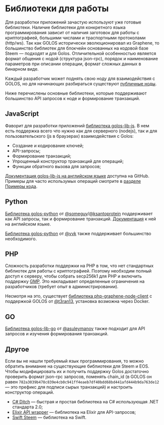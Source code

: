 # Библиотеки для работы

Для разработки приложений зачастую используют уже готовые библиотеки. Наличие библиотеки для конкретного языка программирования зависит от наличия заготовок для работы с криптографией, большими числами и траспортными протоколами \(http/ws\). Так как GOLOS исторически эволюционировал из Graphene, то большинство библиотек для блокчейн основанных на кодовой базе Steem — подходят и для Golos. Отличительной особенностью является формат общения с нодой \(структура json-rpc\), порядок и наименование параметров при описании операции, формат сложных данных в бинарном виде.

Каждый разработчик может поднять свою ноду для взаимодействия с GOLOS, но для начинающих разбираться существуют [публичные ноды](https://golos.id/nodes).

Ниже перечислены основные библиотеки, которые поддерживают большинство API запросов к ноде и формирование транзакций.

## JavaScript

Фаворит для разработки приложений [библиотека golos-lib-js](https://github.com/golos-blockchain/golos-lib-js). В нем есть поддержка всего что нужно как для серверного \(nodejs\), так и для пользовательского \(js в браузерах\) взаимодействия с Golos:

* Создание и кодирование ключей;
* API-запросы;
* Формирование транзакций;
* Упрощенный конструктор транзакций для операций;
* Функции обратного вызова для запросов;

[Документация golos-lib-js на английском языке](https://github.com/golos-blockchain/golos-lib-js/tree/master/doc) доступна на GitHub. Примеры для часто использумых операций смотрите в [разделе Примеры кода](code-examples.md).

## Python

[Библиотека golos-python](https://github.com/Privex/golos-python) от [@someguy](https://golos.id/@someguy123)/[@ksantoprotein](https://golos.id/@ksantoprotein) поддерживает как API запросы, так и формирование транзакций. [Документация](https://golos-python.readthedocs.io/en/latest/index.html) к ней на английском языке.

[Библиотека golos-python](https://github.com/bitfag/golos-python) от [@vvk](https://golos.id/@vvk) также поддерживает большинство необходимого.

## PHP

Сложность разработки поддержки на PHP в том, что нет стандартных библиотек для работы с криптографией. Поэтому необходим полный доступ к серверу, чтобы собрать secp256k1 для PHP и включить поддержку [GMP](https://ru.wikipedia.org/wiki/GNU_Multi-Precision_Library). Это накладывает определенные ограничения на разработчиков \(требует опыт в администрировании\).

Несмотря на это, существует [библиотека php-graphene-node-client](https://github.com/t3ran13/php-graphene-node-client/) с поддержкой GOLOS от [@t3ran13](https://golos.id/@t3ran13), установка возможна через Docker.

## GO

[Библиотека golos-lib-go](https://github.com/golos-blockchain/golos-lib-go) от [@asuleymanov](https://golos.id/@asuleymanov) также подходит для API запросов и изучения формирования транзакций.

## Другое

Если вы не нашли требуемый язык программирования, то можно обратить внимание на существующие библиотеки для Steem и EOS. Чтобы модифицировать их и получить поддержку Golos достаточно проверить формат json-rpc запросов, поменять chain\_id \(в GOLOS он равен `782a3039b478c839e4cb0c941ff4eaeb7df40bdd68bd441afd444b9da763de12` — это префикс для подписи сырых транзакций\) и настроить конструктор операций.

* [C\# Ditch](https://github.com/Chainers/Ditch) — быстрая и простая библиотека на C\# использующая .NET стандарта 2.0;
* [Elixir API wrapper](https://github.com/metachaos-systems/steemex) — библиотека на Elixir для API-запросов;
* [Swift Steem](https://github.com/steemit/swift-steem) — библиотека на Swift.

